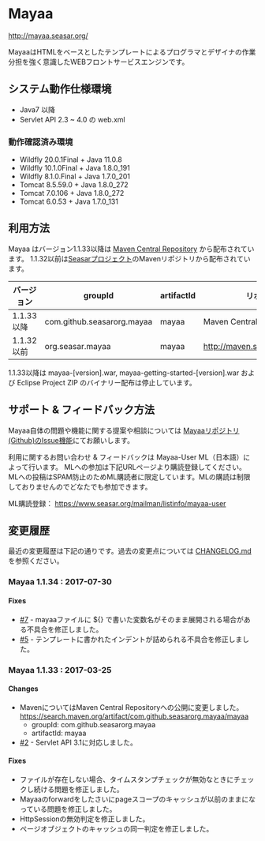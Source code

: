 # Mayaa

http://mayaa.seasar.org/

MayaaはHTMLをベースとしたテンプレートによるプログラマとデザイナの作業分担を強く意識したWEBフロントサービスエンジンです。

## システム動作仕様環境
 * Java7 以降 
 * Servlet API 2.3 ~ 4.0 の web.xml

### 動作確認済み環境
 * Wildfly 20.0.1Final + Java 11.0.8
 * Wildfly 10.1.0Final + Java 1.8.0_191
 * Wildfly 8.1.0.Final + Java 1.7.0_201
 * Tomcat 8.5.59.0     + Java 1.8.0_272
 * Tomcat 7.0.106      + Java 1.8.0_272
 * Tomcat 6.0.53       + Java 1.7.0_131

## 利用方法
Mayaa はバージョン1.1.33以降は [Maven Central Repository](https://search.maven.org/artifact/com.github.seasarorg.mayaa/mayaa) から配布されています。
1.1.32以前は[Seasarプロジェクト](https://www.seasar.org)のMavenリポジトリから配布されています。

|バージョン  | groupId                    | artifactId | リポジトリ|
|----------|----------------------------|------------|-----|
|1.1.33 以降| com.github.seasarorg.mayaa | mayaa      |Maven Central Repository  |
|1.1.32 以前| org.seasar.mayaa           | mayaa      |http://maven.seasar.org/maven2/ |

1.1.33以降は mayaa-[version].war, mayaa-getting-started-[version].war および Eclipse Project ZIP のバイナリー配布は停止しています。

## サポート & フィードバック方法

Mayaa自体の問題や機能に関する提案や相談については
[Mayaaリポジトリ(Github)のIssue機能](https://github.com/seasarorg/mayaa/issues)にてお願いします。

利用に関するお問い合わせ & フィードバックは Mayaa-User ML（日本語）によって行います。
MLへの参加は下記URLページより購読登録してください。
MLへの投稿はSPAM防止のためML購読者に限定しています。MLの購読は制限しておりませんのでどなたでも参加できます。

ML購読登録： https://www.seasar.org/mailman/listinfo/mayaa-user

## 変更履歴
最近の変更履歴は下記の通りです。過去の変更点については [CHANGELOG.md](./CHANGELOG.md) を参照ください。

### Mayaa 1.1.34 : 2017-07-30
#### Fixes
- [#7](https://github.com/seasarorg/mayaa/issues/7) - mayaaファイルに ${} で書いた変数名がそのまま展開される場合がある不具合を修正しました。
- [#5](https://github.com/seasarorg/mayaa/issues/5) - テンプレートに書かれたインデントが詰められる不具合を修正しました。

### Mayaa 1.1.33 : 2017-03-25
#### Changes
- MavenについてはMaven Central Repositoryへの公開に変更しました。
  https://search.maven.org/artifact/com.github.seasarorg.mayaa/mayaa
  - groupId: com.github.seasarorg.mayaa
  - artifactId: mayaa
- [#2](https://github.com/seasarorg/mayaa/issues/2) - Servlet API 3.1に対応しました。

#### Fixes
- ファイルが存在しない場合、タイムスタンプチェックが無効なときにチェックし続ける問題を修正しました。
- Mayaaのforwardをしたさいにpageスコープのキャッシュが以前のままになっている問題を修正しました。
- HttpSessionの無効判定を修正しました。
- ページオブジェクトのキャッシュの同一判定を修正しました。
